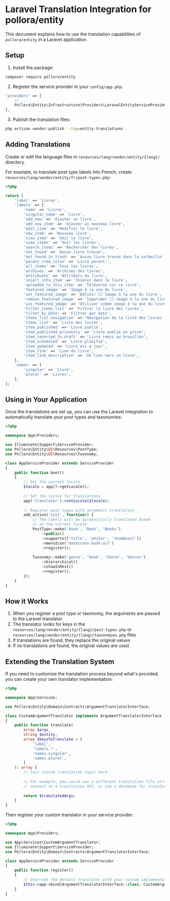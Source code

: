 # Laravel Translation Integration for pollora/entity

This document explains how to use the translation capabilities of `pollora/entity` in a Laravel application.

## Setup

1. Install the package:

```bash
composer require pollora/entity
```

2. Register the service provider in your `config/app.php`:

```php
'providers' => [
    // ...
    Pollora\Entity\Infrastructure\Providers\LaravelEntityServiceProvider::class,
],
```

3. Publish the translation files:

```bash
php artisan vendor:publish --tag=entity-translations
```

## Adding Translations

Create or edit the language files in `resources/lang/vendor/entity/{lang}/` directory.

For example, to translate post type labels into French, create `resources/lang/vendor/entity/fr/post-types.php`:

```php
<?php

return [
    'label' => 'Livres',
    'labels' => [
        'name' => 'Livres',
        'singular_name' => 'Livre',
        'add_new' => 'Ajouter un livre',
        'add_new_item' => 'Ajouter un nouveau livre',
        'edit_item' => 'Modifier le livre',
        'new_item' => 'Nouveau livre',
        'view_item' => 'Voir le livre',
        'view_items' => 'Voir les livres',
        'search_items' => 'Rechercher des livres',
        'not_found' => 'Aucun livre trouvé',
        'not_found_in_trash' => 'Aucun livre trouvé dans la corbeille',
        'parent_item_colon' => 'Livre parent:',
        'all_items' => 'Tous les livres',
        'archives' => 'Archives des livres',
        'attributes' => 'Attributs du livre',
        'insert_into_item' => 'Insérer dans le livre',
        'uploaded_to_this_item' => 'Téléversé sur ce livre',
        'featured_image' => 'Image à la une du livre',
        'set_featured_image' => 'Définir l\'image à la une du livre',
        'remove_featured_image' => 'Supprimer l\'image à la une du livre',
        'use_featured_image' => 'Utiliser comme image à la une du livre',
        'filter_items_list' => 'Filtrer la liste des livres',
        'filter_by_date' => 'Filtrer par date',
        'items_list_navigation' => 'Navigation de la liste des livres',
        'items_list' => 'Liste des livres',
        'item_published' => 'Livre publié',
        'item_published_privately' => 'Livre publié en privé',
        'item_reverted_to_draft' => 'Livre remis au brouillon',
        'item_scheduled' => 'Livre planifié',
        'item_updated' => 'Livre mis à jour',
        'item_link' => 'Lien du livre',
        'item_link_description' => 'Un lien vers un livre',
    ],
    'names' => [
        'singular' => 'Livre',
        'plural' => 'Livres',
    ],
];
```

## Using in Your Application

Once the translations are set up, you can use the Laravel integration to automatically translate your post types and taxonomies:

```php
<?php

namespace App\Providers;

use Illuminate\Support\ServiceProvider;
use Pollora\Entity\UI\Resources\PostType;
use Pollora\Entity\UI\Resources\Taxonomy;

class AppServiceProvider extends ServiceProvider
{
    public function boot()
    {
        // Get the current locale
        $locale = app()->getLocale();
        
        // Set the locale for translations
        app('translator')->setLocale($locale);
        
        // Register post types with automatic translation
        add_action('init', function() {
            // The labels will be automatically translated based 
            // on the current locale
            PostType::make('book', 'Book', 'Books')
                ->public()
                ->supports(['title', 'editor', 'thumbnail'])
                ->menuIcon('dashicons-book-alt')
                ->register();
                
            Taxonomy::make('genre', 'book', 'Genre', 'Genres')
                ->hierarchical()
                ->showInRest()
                ->register();
        });
    }
}
```

## How it Works

1. When you register a post type or taxonomy, the arguments are passed to the Laravel translator
2. The translator looks for keys in the `resources/lang/vendor/entity/{lang}/post-types.php` or `resources/lang/vendor/entity/{lang}/taxonomies.php` files
3. If translations are found, they replace the original values
4. If no translations are found, the original values are used

## Extending the Translation System

If you need to customize the translation process beyond what's provided, you can create your own translator implementation:

```php
<?php

namespace App\Services;

use Pollora\Entity\Domain\Contracts\ArgumentTranslatorInterface;

class CustomArgumentTranslator implements ArgumentTranslatorInterface
{
    public function translate(
        array $args,
        string $entity,
        array $keysToTranslate = [
            'label',
            'labels.*',
            'names.singular',
            'names.plural',
        ]
    ): array {
        // Your custom translation logic here
        
        // For example, you could use a different translation file structure,
        // connect to a translation API, or use a database for translations
        
        return $translatedArgs;
    }
}
```

Then register your custom translator in your service provider:

```php
<?php

namespace App\Providers;

use App\Services\CustomArgumentTranslator;
use Illuminate\Support\ServiceProvider;
use Pollora\Entity\Domain\Contracts\ArgumentTranslatorInterface;

class AppServiceProvider extends ServiceProvider
{
    public function register()
    {
        // Override the default translator with your custom implementation
        $this->app->bind(ArgumentTranslatorInterface::class, CustomArgumentTranslator::class);
    }
}
``` 